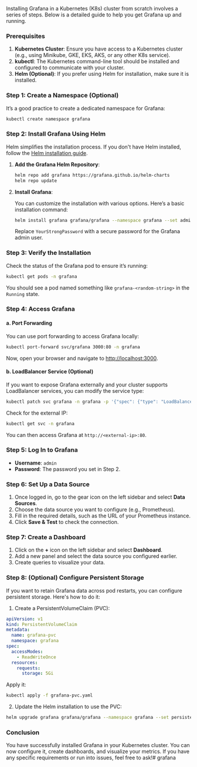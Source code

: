 
Installing Grafana in a Kubernetes (K8s) cluster from scratch involves a series of steps. Below is a detailed guide to help you get Grafana up and running.

### Prerequisites

1. **Kubernetes Cluster**: Ensure you have access to a Kubernetes cluster (e.g., using Minikube, GKE, EKS, AKS, or any other K8s service).
2. **kubectl**: The Kubernetes command-line tool should be installed and configured to communicate with your cluster.
3. **Helm (Optional)**: If you prefer using Helm for installation, make sure it is installed.

### Step 1: Create a Namespace (Optional)

It’s a good practice to create a dedicated namespace for Grafana:

```bash
kubectl create namespace grafana
```

### Step 2: Install Grafana Using Helm

Helm simplifies the installation process. If you don't have Helm installed, 
follow the [Helm installation guide](https://helm.sh/docs/intro/install/).

1. **Add the Grafana Helm Repository**:

   ```bash
   helm repo add grafana https://grafana.github.io/helm-charts
   helm repo update
   ```

2. **Install Grafana**:

   You can customize the installation with various options. Here’s a basic installation command:

   ```bash
   helm install grafana grafana/grafana --namespace grafana --set admin.password='YourStrongPassword'
   ```

   Replace `YourStrongPassword` with a secure password for the Grafana admin user.

### Step 3: Verify the Installation

Check the status of the Grafana pod to ensure it’s running:

```bash
kubectl get pods -n grafana
```

You should see a pod named something like `grafana-<random-string>` in the `Running` state.

### Step 4: Access Grafana

#### a. Port Forwarding

You can use port forwarding to access Grafana locally:

```bash
kubectl port-forward svc/grafana 3000:80 -n grafana
```

Now, open your browser and navigate to [http://localhost:3000](http://localhost:3000).

#### b. LoadBalancer Service (Optional)

If you want to expose Grafana externally and your cluster supports LoadBalancer services, you can modify the service type:

```bash
kubectl patch svc grafana -n grafana -p '{"spec": {"type": "LoadBalancer"}}'
```

Check for the external IP:

```bash
kubectl get svc -n grafana
```

You can then access Grafana at `http://<external-ip>:80`.

### Step 5: Log In to Grafana

- **Username**: `admin`
- **Password**: The password you set in Step 2.

### Step 6: Set Up a Data Source

1. Once logged in, go to the gear icon on the left sidebar and select **Data Sources**.
2. Choose the data source you want to configure (e.g., Prometheus).
3. Fill in the required details, such as the URL of your Prometheus instance.
4. Click **Save & Test** to check the connection.

### Step 7: Create a Dashboard

1. Click on the **+** icon on the left sidebar and select **Dashboard**.
2. Add a new panel and select the data source you configured earlier.
3. Create queries to visualize your data.

### Step 8: (Optional) Configure Persistent Storage

If you want to retain Grafana data across pod restarts, you can configure persistent storage. Here's how to do it:

1. Create a PersistentVolumeClaim (PVC):

```yaml
apiVersion: v1
kind: PersistentVolumeClaim
metadata:
  name: grafana-pvc
  namespace: grafana
spec:
  accessModes:
    - ReadWriteOnce
  resources:
    requests:
      storage: 5Gi
```

Apply it:

```bash
kubectl apply -f grafana-pvc.yaml
```

2. Update the Helm installation to use the PVC:

```bash
helm upgrade grafana grafana/grafana --namespace grafana --set persistence.enabled=true --set persistence.existingClaim=grafana-pvc
```

### Conclusion

You have successfully installed Grafana in your Kubernetes cluster. You can now configure it, create dashboards, and visualize your metrics. If you have any specific requirements or run into issues, feel free to ask!# grafana
